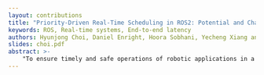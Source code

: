 ```yaml
---
layout: contributions
title: "Priority-Driven Real-Time Scheduling in ROS2: Potential and Challenges"
keywords: ROS, Real-time systems, End-to-end latency
authors: Hyunjong Choi, Daniel Enright, Hoora Sobhani, Yecheng Xiang and Hyoseung Kim
slides: choi.pdf
abstract: >-
    "To ensure timely and safe operations of robotic applications in a highly dynamic and uncertain environment, predictable end-to-end behavior of systems is essential. Although ROS (Robot Operating System) is one of the most prevalent robotic middleware frameworks, it has shown limitations in real-time support over the past decade. With this paper, we argue that the real-time performance and predictability of ROS can be significantly improved by enabling priority-driven scheduling in the framework. To support this argument, we first review our recent work on priority-driven chain-aware scheduling and evaluate it with real-world scenarios through integration into the open-source reference system, which was developed by Apex.AI for ROS2 executor benchmarking. Experimental results on a resource-constrained platform, i.e., Raspberry Pi 4, demonstrate that priority-driven scheduling outperforms the current ROS2 default scheduling scheme in terms of various key performance indicators, e.g., latency, message drop, and jitter. In addition, we discuss two other challenges, multi-threaded executor design and accelerator support, which have not yet been studied but are essential for better real-time performance in ROS2."
---
```

